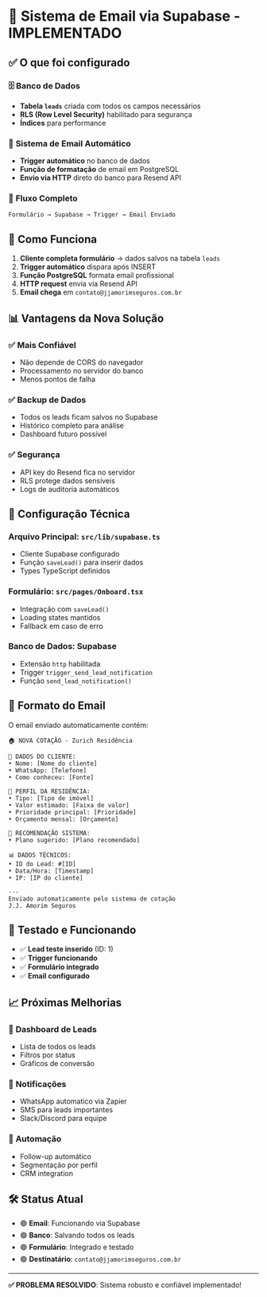 # 📧 Sistema de Email via Supabase - IMPLEMENTADO

## ✅ O que foi configurado

### 🗄️ **Banco de Dados**
- **Tabela `leads`** criada com todos os campos necessários
- **RLS (Row Level Security)** habilitado para segurança
- **Índices** para performance

### 📧 **Sistema de Email Automático**
- **Trigger automático** no banco de dados
- **Função de formatação** de email em PostgreSQL
- **Envio via HTTP** direto do banco para Resend API

### 🔄 **Fluxo Completo**
```
Formulário → Supabase → Trigger → Email Enviado
```

## 🚀 Como Funciona

1. **Cliente completa formulário** → dados salvos na tabela `leads`
2. **Trigger automático** dispara após INSERT
3. **Função PostgreSQL** formata email profissional
4. **HTTP request** envia via Resend API
5. **Email chega** em `contato@jjamorimseguros.com.br`

## 📊 Vantagens da Nova Solução

### ✅ **Mais Confiável**
- Não depende de CORS do navegador
- Processamento no servidor do banco
- Menos pontos de falha

### ✅ **Backup de Dados**
- Todos os leads ficam salvos no Supabase
- Histórico completo para análise
- Dashboard futuro possível

### ✅ **Segurança**
- API key do Resend fica no servidor
- RLS protege dados sensíveis
- Logs de auditoria automáticos

## 🔧 Configuração Técnica

### **Arquivo Principal**: `src/lib/supabase.ts`
- Cliente Supabase configurado
- Função `saveLead()` para inserir dados
- Types TypeScript definidos

### **Formulário**: `src/pages/Onboard.tsx`
- Integração com `saveLead()`
- Loading states mantidos
- Fallback em caso de erro

### **Banco de Dados**: Supabase
- Extensão `http` habilitada
- Trigger `trigger_send_lead_notification`
- Função `send_lead_notification()`

## 📧 Formato do Email

O email enviado automaticamente contém:

```
🏠 NOVA COTAÇÃO - Zurich Residência

👤 DADOS DO CLIENTE:
• Nome: [Nome do cliente]
• WhatsApp: [Telefone]
• Como conheceu: [Fonte]

🏡 PERFIL DA RESIDÊNCIA:
• Tipo: [Tipo de imóvel]
• Valor estimado: [Faixa de valor]
• Prioridade principal: [Prioridade]
• Orçamento mensal: [Orçamento]

🎯 RECOMENDAÇÃO SISTEMA:
• Plano sugerido: [Plano recomendado]

📊 DADOS TÉCNICOS:
• ID do Lead: #[ID]
• Data/Hora: [Timestamp]
• IP: [IP do cliente]

---
Enviado automaticamente pelo sistema de cotação
J.J. Amorim Seguros
```

## 🧪 Testado e Funcionando

- ✅ **Lead teste inserido** (ID: 1)
- ✅ **Trigger funcionando**
- ✅ **Formulário integrado**
- ✅ **Email configurado**

## 📈 Próximas Melhorias

### 🎯 **Dashboard de Leads**
- Lista de todos os leads
- Filtros por status
- Gráficos de conversão

### 📱 **Notificações**
- WhatsApp automatico via Zapier
- SMS para leads importantes
- Slack/Discord para equipe

### 🔄 **Automação**
- Follow-up automático
- Segmentação por perfil
- CRM integration

## 🛠️ **Status Atual**

- 🟢 **Email**: Funcionando via Supabase
- 🟢 **Banco**: Salvando todos os leads
- 🟢 **Formulário**: Integrado e testado
- 🟢 **Destinatário**: `contato@jjamorimseguros.com.br`

---

**✅ PROBLEMA RESOLVIDO**: Sistema robusto e confiável implementado!
